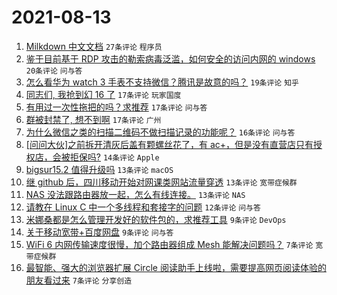 # 2021-08-13

1. [Milkdown 中文文档](https://www.v2ex.com/t/795483) `27条评论` `程序员`
1. [鉴于目前基于 RDP 攻击的勒索病毒泛滥，如何安全的访问内网的 windows](https://www.v2ex.com/t/795492) `20条评论` `问与答`
1. [怎么看华为 watch 3 手表不支持微信？腾讯是故意的吗？](https://www.v2ex.com/t/795503) `19条评论` `知乎`
1. [同志们, 我抢到幻 16 了](https://www.v2ex.com/t/795508) `17条评论` `玩家国度`
1. [有用过一次性拖把的吗？求推荐](https://www.v2ex.com/t/795482) `17条评论` `问与答`
1. [群被封禁了, 想不到啊](https://www.v2ex.com/t/795479) `17条评论` `广州`
1. [为什么微信之类的扫描二维码不做扫描记录的功能呢？](https://www.v2ex.com/t/795478) `16条评论` `问与答`
1. [[问问大伙]之前拆开清灰后盖有颗螺丝花了，有 ac+，但是没有直营店只有授权店，会被拒保吗?](https://www.v2ex.com/t/795499) `14条评论` `Apple`
1. [bigsur15.2 值得升级吗](https://www.v2ex.com/t/795480) `13条评论` `macOS`
1. [继 github 后，四川移动开始对网课类网站流量穿透](https://www.v2ex.com/t/795476) `13条评论` `宽带症候群`
1. [NAS 没法跟路由器放一起，怎么有线连接。](https://www.v2ex.com/t/795475) `13条评论` `NAS`
1. [请教在 Linux C 中一个多线程和套接字的问题](https://www.v2ex.com/t/795487) `12条评论` `问与答`
1. [米娜桑都是怎么管理开发好的软件包的，求推荐工具](https://www.v2ex.com/t/795494) `9条评论` `DevOps`
1. [关于移动宽带+百度网盘](https://www.v2ex.com/t/795491) `9条评论` `问与答`
1. [WiFi 6 内网传输速度很慢，加个路由器组成 Mesh 能解决问题吗？](https://www.v2ex.com/t/795506) `7条评论` `宽带症候群`
1. [最智能、强大的浏览器扩展 Circle 阅读助手上线啦，需要提高网页阅读体验的朋友看过来](https://www.v2ex.com/t/795474) `7条评论` `分享创造`
